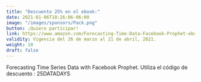 ```yaml
---
title: "Descuento 25% en el ebook:"
date: 2021-01-06T18:26:06-06:00
image: "/images/sponsors/Pack.png"
button: ¡Quiero participar!
link: https://www.amazon.com/Forecasting-Time-Data-Facebook-Prophet-ebook/dp/B08R679ZJ7/ref=sr_1_1?dchild=1&keywords=Forecasting+Time+Series+Data+with+Facebook+Prophet&qid=1616395822&sr=8-1
validity: Vigencia del 26 de marzo al 21 de abril, 2021.
weight: 10
draft: false
---
```


Forecasting Time Series Data with Facebook Prophet. Utiliza el código de descuento : 25DATADAYS
